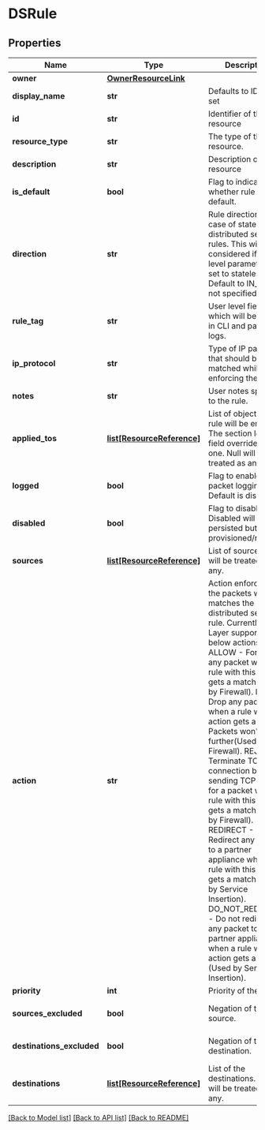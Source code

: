 # DSRule

## Properties
Name | Type | Description | Notes
------------ | ------------- | ------------- | -------------
**owner** | [**OwnerResourceLink**](OwnerResourceLink.md) |  | [optional] 
**display_name** | **str** | Defaults to ID if not set | [optional] 
**id** | **str** | Identifier of the resource | [optional] 
**resource_type** | **str** | The type of this resource. | [optional] 
**description** | **str** | Description of this resource | [optional] 
**is_default** | **bool** | Flag to indicate whether rule is default. | [optional] 
**direction** | **str** | Rule direction in case of stateless distributed service rules. This will only considered if section level parameter is set to stateless. Default to IN_OUT if not specified. | [optional] [default to 'IN_OUT']
**rule_tag** | **str** | User level field which will be printed in CLI and packet logs. | [optional] 
**ip_protocol** | **str** | Type of IP packet that should be matched while enforcing the rule. | [optional] [default to 'IPV4_IPV6']
**notes** | **str** | User notes specific to the rule. | [optional] 
**applied_tos** | [**list[ResourceReference]**](ResourceReference.md) | List of object where rule will be enforced. The section level field overrides this one. Null will be treated as any. | [optional] 
**logged** | **bool** | Flag to enable packet logging. Default is disabled. | [optional] [default to False]
**disabled** | **bool** | Flag to disable rule. Disabled will only be persisted but never provisioned/realized. | [optional] [default to False]
**sources** | [**list[ResourceReference]**](ResourceReference.md) | List of sources. Null will be treated as any. | [optional] 
**action** | **str** | Action enforced on the packets which matches the distributed service rule. Currently DS Layer supports below actions. ALLOW           - Forward any packet when a rule with this action gets a match (Used by Firewall). DROP            - Drop any packet when a rule with this action gets a match. Packets won&#x27;t go further(Used by Firewall). REJECT          - Terminate TCP connection by sending TCP reset for a packet when a rule with this action gets a match (Used by Firewall). REDIRECT        - Redirect any packet to a partner appliance when a rule with this action gets a match (Used by Service Insertion). DO_NOT_REDIRECT - Do not redirect any packet to a partner appliance when a rule with this action gets a match (Used by Service Insertion). | 
**priority** | **int** | Priority of the rule. | [optional] 
**sources_excluded** | **bool** | Negation of the source. | [optional] [default to False]
**destinations_excluded** | **bool** | Negation of the destination. | [optional] [default to False]
**destinations** | [**list[ResourceReference]**](ResourceReference.md) | List of the destinations. Null will be treated as any. | [optional] 

[[Back to Model list]](../README.md#documentation-for-models) [[Back to API list]](../README.md#documentation-for-api-endpoints) [[Back to README]](../README.md)

